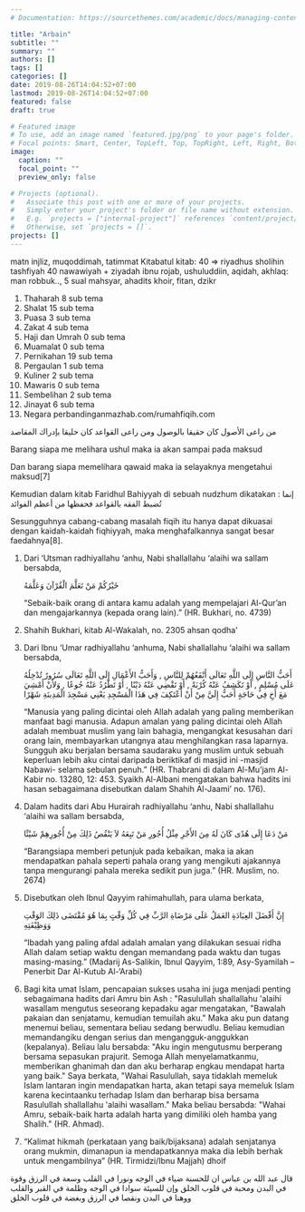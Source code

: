 ```yaml
---
# Documentation: https://sourcethemes.com/academic/docs/managing-content/

title: "Arbain"
subtitle: ""
summary: ""
authors: []
tags: []
categories: []
date: 2019-08-26T14:04:52+07:00
lastmod: 2019-08-26T14:04:52+07:00
featured: false
draft: true

# Featured image
# To use, add an image named `featured.jpg/png` to your page's folder.
# Focal points: Smart, Center, TopLeft, Top, TopRight, Left, Right, BottomLeft, Bottom, BottomRight.
image:
  caption: ""
  focal_point: ""
  preview_only: false

# Projects (optional).
#   Associate this post with one or more of your projects.
#   Simply enter your project's folder or file name without extension.
#   E.g. `projects = ["internal-project"]` references `content/project/deep-learning/index.md`.
#   Otherwise, set `projects = []`.
projects: []
---
```

matn injliz, muqoddimah, tatimmat
Kitabatul kitab: 40 => riyadhus sholihin
tashfiyah 40 nawawiyah + ziyadah ibnu rojab, ushuluddiin, aqidah, akhlaq: man robbuk.., 5 sual mahsyar, ahadits khoir, fitan, dzikr
1. Thaharah 	8 sub tema
2. Shalat 	15 sub tema
3. Puasa 	3 sub tema
4. Zakat 	4 sub tema
5. Haji dan Umrah 	0 sub tema
6. Muamalat 	0 sub tema
7. Pernikahan 	19 sub tema
8. Pergaulan 	1 sub tema
9. Kuliner 	2 sub tema
10. Mawaris 	0 sub tema
11. Sembelihan 	2 sub tema
12. Jinayat 	6 sub tema
13. Negara   perbandinganmazhab.com/rumahfiqih.com

من راعى الأصول كان حقيقا بالوصول      ومن راعى القواعد كان حليقا بإدراك المقاصد

Barang siapa me melihara ushul maka ia akan sampai pada maksud

Dan barang siapa memelihara qawaid maka ia selayaknya mengetahui maksud[7]

Kemudian dalam kitab Faridhul Bahiyyah di sebuah nudzhum dikatakan :
إنما تُضبط الفقه بالقواعد      فحفظها من أعظم الفوائد

Sesungguhnya cabang-cabang masalah fiqih itu hanya dapat dikuasai dengan kaidah-kaidah fiqhiyyah, maka menghafalkannya sangat besar faedahnya[8].


1. Dari ‘Utsman radhiyallahu ‘anhu, Nabi shallallahu ‘alaihi wa sallam bersabda,

	خَيْرُكُمْ مَنْ تَعَلَّمَ الْقُرْآنَ وَعَلَّمَهُ

	“Sebaik-baik orang di antara kamu adalah yang mempelajari Al-Qur’an dan mengajarkannya (kepada orang lain).” (HR. Bukhari, no. 4739)

1. Shahih Bukhari, kitab Al-Wakalah, no. 2305 ahsan qodha'

1. Dari Ibnu ‘Umar radhiyallahu ‘anhuma, Nabi shallallahu ‘alaihi wa sallam bersabda,

	أَحَبُّ النَّاسِ إِلَى اللَّهِ تَعَالَى أَنْفَعُهُمْ لِلنَّاسِ , وَأَحَبُّ الأَعْمَالِ إِلَى اللَّهِ تَعَالَى سُرُورٌ تُدْخِلُهُ عَلَى مُسْلِمٍ , أَوْ تَكَشِفُ عَنْهُ كُرْبَةً , أَوْ تَقْضِي عَنْهُ دَيْنًا , أَوْ تَطْرُدُ عَنْهُ جُوعًا , وَلأَنْ أَمْشِيَ مَعَ أَخِ فِي حَاجَةٍ أَحَبُّ إِلَيَّ مِنْ أَنْ أَعْتَكِفَ فِي هَذَا الْمَسْجِدِ يَعْنِي مَسْجِدَ الْمَدِينَةِ شَهْرًا

	“Manusia yang paling dicintai oleh Allah adalah yang paling memberikan manfaat bagi manusia. Adapun amalan yang paling dicintai oleh Allah adalah membuat muslim yang lain bahagia, mengangkat kesusahan dari orang lain, membayarkan utangnya atau menghilangkan rasa laparnya. Sungguh aku berjalan bersama saudaraku yang muslim untuk sebuah keperluan lebih aku cintai daripada beriktikaf di masjid ini -masjid Nabawi- selama sebulan penuh.” (HR. Thabrani di dalam Al-Mu’jam Al-Kabir no. 13280, 12: 453. Syaikh Al-Albani mengatakan bahwa hadits ini hasan sebagaimana disebutkan dalam Shahih Al-Jaami’ no. 176).


1. Dalam hadits dari Abu Hurairah radhiyallahu ‘anhu, Nabi shallallahu ‘alaihi wa sallam bersabda,

	مَنْ دَعَا إِلَى هُدًى كَانَ لَهُ مِنَ الأَجْرِ مِثْلُ أُجُورِ مَنْ تَبِعَهُ لاَ يَنْقُصُ ذَلِكَ مِنْ أُجُورِهِمْ شَيْئًا

	“Barangsiapa memberi petunjuk pada kebaikan, maka ia akan mendapatkan pahala seperti pahala orang yang mengikuti ajakannya tanpa mengurangi pahala mereka sedikit pun juga.” (HR. Muslim, no. 2674)


1. Disebutkan oleh Ibnul Qayyim rahimahullah, para ulama berkata,

	إِنَّ أَفْضَلَ العِبَادَةِ العَمَلُ عَلَى مَرْضَاةِ الرَّبِّ فِي كُلِّ وَقْتٍ بِمَا هُوَ مُقْتَضَى ذَلِكَ الوَقْتِ وَوَظِيْفَتِهِ

	“Ibadah yang paling afdal adalah amalan yang dilakukan sesuai ridha Allah dalam setiap waktu dengan memandang pada waktu dan tugas masing-masing.” (Madarij As-Salikin, Ibnul Qayyim, 1:89, Asy-Syamilah – Penerbit Dar Al-Kutub Al-‘Arabi)

1. Bagi kita umat Islam, pencapaian sukses usaha ini juga menjadi penting sebagaimana hadits dari Amru bin Ash : "Rasulullah shallallahu 'alaihi wasallam mengutus seseorang kepadaku agar mengatakan, "Bawalah pakaian dan senjatamu, kemudian temuilah aku." Maka aku pun datang menemui beliau, sementara beliau sedang berwudlu. Beliau kemudian memandangiku dengan serius dan mengangguk-anggukkan (kepalanya). Beliau lalu bersabda: "Aku ingin mengutusmu berperang bersama sepasukan prajurit. Semoga Allah menyelamatkanmu, memberikan ghanimah dan dan aku berharap engkau mendapat harta yang baik." Saya berkata, "Wahai Rasulullah, saya tidaklah memeluk Islam lantaran ingin mendapatkan harta, akan tetapi saya memeluk Islam karena kecintaanku terhadap Islam dan berharap bisa bersama Rasulullah shallallahu 'alaihi wasallam." Maka beliau bersabda: "Wahai Amru, sebaik-baik harta adalah harta yang dimiliki oleh hamba yang Shalih." (HR. Ahmad).

1. “Kalimat hikmah (perkataan yang baik/bijaksana) adalah senjatanya orang mukmin, dimanapun ia mendapatkannya maka dia lebih berhak untuk mengambilnya” (HR. Tirmidzi/Ibnu Majjah) dhoif

قال عبد الله بن عباس ان للحسنة ضياء في الوجه ونورا في القلب وسعة في الرزق وقوة في البدن ومحبة في قلوب الخلق وإن للسيئة سوادا في الوجه وظلمة في القبر والقلب ووهنا في البدن ونقصا في الرزق وبغضة في قلوب الخلق


